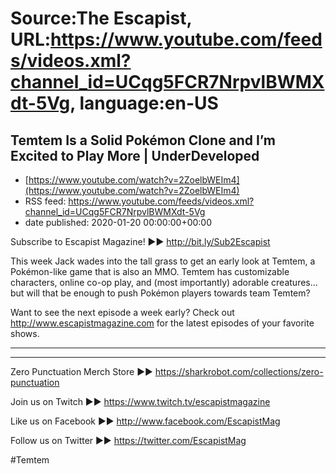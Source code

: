 # Source:The Escapist, URL:https://www.youtube.com/feeds/videos.xml?channel_id=UCqg5FCR7NrpvlBWMXdt-5Vg, language:en-US

## Temtem Is a Solid Pokémon Clone and I’m Excited to Play More | UnderDeveloped
 - [https://www.youtube.com/watch?v=2ZoelbWEIm4](https://www.youtube.com/watch?v=2ZoelbWEIm4)
 - RSS feed: https://www.youtube.com/feeds/videos.xml?channel_id=UCqg5FCR7NrpvlBWMXdt-5Vg
 - date published: 2020-01-20 00:00:00+00:00

Subscribe to Escapist Magazine! ►► http://bit.ly/Sub2Escapist

This week Jack wades into the tall grass to get an early look at Temtem, a Pokémon-like game that is also an MMO. Temtem has customizable characters, online co-op play, and (most importantly) adorable creatures… but will that be enough to push Pokémon players towards team Temtem?

Want to see the next episode a week early? Check out http://www.escapistmagazine.com for the latest episodes of your favorite shows.

---



---


Zero Punctuation Merch Store ►► https://sharkrobot.com/collections/zero-punctuation 

Join us on Twitch ►► https://www.twitch.tv/escapistmagazine 

Like us on Facebook ►► http://www.facebook.com/EscapistMag

Follow us on Twitter ►► https://twitter.com/EscapistMag

#Temtem

